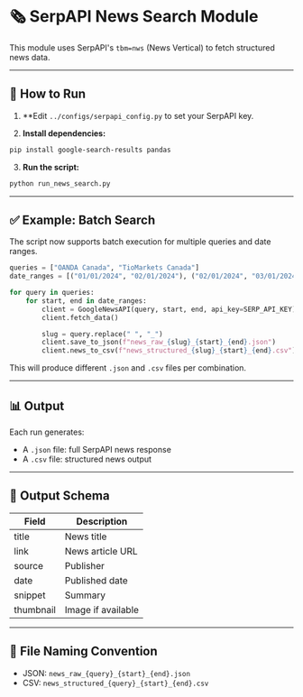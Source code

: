 # 🗞️ SerpAPI News Search Module

This module uses SerpAPI's `tbm=nws` (News Vertical) to fetch structured news data.

---

## 🚀 How to Run

1. **Edit `../configs/serpapi_config.py` to set your SerpAPI key.


2. **Install dependencies:**

```bash
pip install google-search-results pandas
```

3. **Run the script:**

```bash
python run_news_search.py
```

---

## ✅ Example: Batch Search

The script now supports batch execution for multiple queries and date ranges.

```python
queries = ["OANDA Canada", "TioMarkets Canada"]
date_ranges = [("01/01/2024", "02/01/2024"), ("02/01/2024", "03/01/2024")]

for query in queries:
    for start, end in date_ranges:
        client = GoogleNewsAPI(query, start, end, api_key=SERP_API_KEY)
        client.fetch_data()

        slug = query.replace(" ", "_")
        client.save_to_json(f"news_raw_{slug}_{start}_{end}.json")
        client.news_to_csv(f"news_structured_{slug}_{start}_{end}.csv")
```

This will produce different `.json` and `.csv` files per combination.

---

## 📊 Output

Each run generates:

- A `.json` file: full SerpAPI news response
- A `.csv` file: structured news output

---

## 🧩 Output Schema

| Field | Description |
|-------|-------------|
| title | News title |
| link | News article URL |
| source | Publisher |
| date | Published date |
| snippet | Summary |
| thumbnail | Image if available |

---

## 📁 File Naming Convention

- JSON: `news_raw_{query}_{start}_{end}.json`
- CSV: `news_structured_{query}_{start}_{end}.csv`